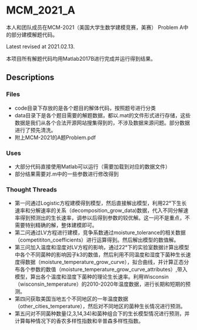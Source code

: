 # MCM_2021_A

本人和团队成员在MCM-2021（美国大学生数学建模竞赛，美赛） Problem A中的部分建模解题代码。

Latest revised at 2021.02.13.

本项目所有解题代码均用Matlab2017B进行完成并运行得到结果。



## Descriptions

### Files

- code目录下存放的是各个题目的解体代码，按照题号进行分类
- data目录下是各个题目需要的解题数据，都以.mat的文件形式进行存储，这些数据是我们从各个合法开源网站搜集得到的，不涉及数据来源问题。部分数据进行了预先清洗。
- 附上MCM-2021的A题Problem.pdf



### Uses

- 大部分代码直接使用Matlab可以运行（需要加载到对应的数据文件）
- 部分结果需要对.m中的一些参数进行修改得到



### Thought Threads

- 第一问通过Logistic方程建模得到模型，然后直接解出模型，利用22°下生长速率和分解速率的关系（decomposition_grow_data)数据，代入不同分解速率得到预测出的生长速率，调参以后得到参数的较优解。这一问不是重点，不需要特别精确的解，整体建模即可。
- 第二问通过LV方程进行建模，竞争系数通过moisture_tolerance的相关数据（competititon_coefficients）进行运算得到。然后解出模型的数值解。
- 第三问加入温度和湿度对LV方程的影响，通过22°下的实验室数据计算出模型中各个不同菌种的影响因子k3的数值，然后利用不同温度和湿度下菌种生长速度得数据（moisture_temperature_grow_curve），拟合曲线，并计算正态分布各个参数的数值（moisture_temperature_grow_curve_attributes）,带入模型，算出各个温度和湿度下菌种的理论生长速率。利用Wisconsin（wisconsin_temperature）的2010-2020年温度数据，进行长期和短期的预测。
- 第四问获取美国当地五个不同地区的一年温度数据（other_cities_temperature），然后对不同地区的菌种生长情况进行预测。
- 第五问对不同菌种数量(2,3,14,34)和菌种组合下的生长模型情况进行预测，并计算每种情况下的香农多样性指数和辛普森多样性指数。